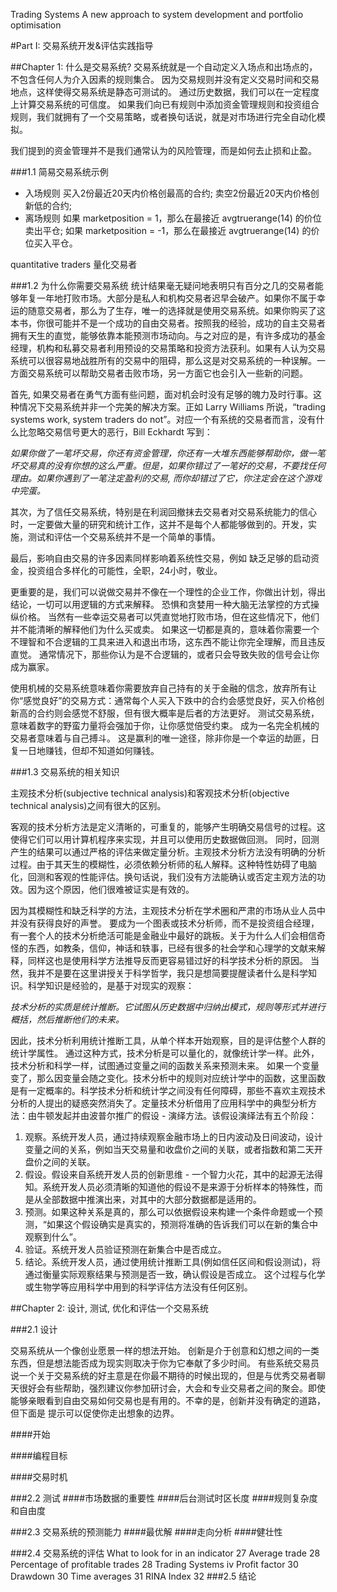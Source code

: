 Trading Systems
A new approach to system development and
portfolio optimisation


#Part I: 交易系统开发&评估实践指导

##Chapter 1: 什么是交易系统? 
交易系统就是一个自动定义入场点和出场点的，不包含任何人为介入因素的规则集合。
因为交易规则并没有定义交易时间和交易地点，这样使得交易系统是静态可测试的。
通过历史数据，我们可以在一定程度上计算交易系统的可信度。
如果我们向已有规则中添加资金管理规则和投资组合规则，我们就拥有了一个交易策略，或者换句话说，就是对市场进行完全自动化模拟。

我们提到的资金管理并不是我们通常认为的风险管理，而是如何去止损和止盈。

###1.1 简易交易系统示例
* 入场规则
买入2份最近20天内价格创最高的合约;
卖空2份最近20天内价格创新低的合约;
* 离场规则
如果 marketposition = 1，那么在最接近 avgtruerange(14) 的价位卖出平仓;
如果 marketposition = -1，那么在最接近 avgtruerange(14) 的价位买入平仓。

quantitative traders 量化交易者

###1.2 为什么你需要交易系统
统计结果毫无疑问地表明只有百分之几的交易者能够年复一年地打败市场。大部分是私人和机构交易者迟早会破产。如果你不属于幸运的随意交易者，那么为了生存，唯一的选择就是使用交易系统。如果你购买了这本书，你很可能并不是一个成功的自由交易者。按照我的经验，成功的自主交易者拥有天生的直觉，能够依靠本能预测市场动向。与之对应的是，有许多成功的基金经理，机构和私募交易者利用预设的交易策略和投资方法获利。如果有人认为交易系统可以很容易地战胜所有的交易中的阻碍，那么这是对交易系统的一种误解。一方面交易系统可以帮助交易者击败市场，另一方面它也会引入一些新的问题。

首先, 如果交易者在勇气方面有些问题，面对机会时没有足够的魄力及时行事。这种情况下交易系统并非一个完美的解决方案。正如 Larry Williams 所说，“trading systems work, system traders do not”。对应一个有系统的交易者而言，没有什么比忽略交易信号更大的恶行，Bill Eckhardt 写到：

*如果你做了一笔坏交易，你还有资金管理，你还有一大堆东西能够帮助你，做一笔坏交易真的没有你想的这么严重。但是，如果你错过了一笔好的交易，不要找任何理由。如果你遇到了一笔注定盈利的交易, 而你却错过了它，你注定会在这个游戏中完蛋。*

其次，为了信任交易系统，特别是在利润回撤抹去交易者对交易系统能力的信心时，一定要做大量的研究和统计工作，这并不是每个人都能够做到的。开发，实施，测试和评估一个交易系统并不是一个简单的事情。

最后，影响自由交易的许多因素同样影响着系统性交易，例如 缺乏足够的启动资金，投资组合多样化的可能性，全职，24小时，敬业。

更重要的是，我们可以说做交易并不像在一个理性的企业工作，你做出计划，得出结论，一切可以用逻辑的方式来解释。 恐惧和贪婪用一种大脑无法掌控的方式操纵价格。 当然有一些幸运交易者可以凭直觉地打败市场，但在这些情况下，他们并不能清晰的解释他们为什么买或卖。 如果这一切都是真的，意味着你需要一个不理智和不合逻辑的工具来进入和退出市场，这东西不能让你完全理解，而且违反直觉。 通常情况下，那些你认为是不合逻辑的，或者只会导致失败的信号会让你成为赢家。

使用机械的交易系统意味着你需要放弃自己持有的关于金融的信念，放弃所有让你“感觉良好”的交易方式：通常每个人买入下跌中的合约会感觉良好，买入价格创新高的合约则会感觉不舒服，但有很大概率是后者的方法更好。 测试交易系统，意味着数字的野蛮力量将会强加于你，让你感觉倍受约束。 成为一名完全机械的交易者意味着与自己搏斗。 这是赢利的唯一途径，除非你是一个幸运的劫匪，日复一日地赚钱，但却不知道如何赚钱。


###1.3 交易系统的相关知识

主观技术分析(subjective technical analysis)和客观技术分析(objective technical analysis)之间有很大的区别。

客观的技术分析方法是定义清晰的，可重复的，能够产生明确交易信号的过程。这使得它们可以用计算机程序来实现，并且可以使用历史数据做回测。 同时，回测产生的结果可以通过严格的评估来做定量分析。主观技术分析方法没有明确的分析过程。由于其天生的模糊性，必须依赖分析师的私人解释。这种特性妨碍了电脑化，回测和客观的性能评估。换句话说，我们没有方法能确认或否定主观方法的功效。因为这个原因，他们很难被证实是有效的。

因为其模糊性和缺乏科学的方法，主观技术分析在学术圈和严肃的市场从业人员中并没有获得良好的声誉。 要成为一个图表或技术分析师，而不是投资组合经理，有一套个人的技术分析绝活可能是金融业中最好的跳板。关于为什么人们会相信奇怪的东西，如教条，信仰，神话和轶事，已经有很多的社会学和心理学的文献来解释，同样这也是使用科学方法推导反而更容易错过好的科学技术分析的原因。 当然，我并不是要在这里讲授关于科学哲学，我只是想简要提醒读者什么是科学知识。科学知识是经验的，是基于对现实的观察：

*技术分析的实质是统计推断。它试图从历史数据中归纳出模式，规则等形式并进行概括，然后推断他们的未来。*

因此，技术分析利用统计推断工具，从单个样本开始观察，目的是评估整个人群的统计学属性。 通过这种方式，技术分析是可以量化的，就像统计学一样。此外，技术分析和科学一样，试图通过变量之间的函数关系来预测未来。 如果一个变量变了，那么因变量会随之变化。技术分析中的规则对应统计学中的函数，这里函数是有一定概率的。科学技术分析和统计学之间没有任何障碍，那些不喜欢主观技术分析的人提出的疑惑突然消失了。定量技术分析借用了应用科学中的典型分析方法：由牛顿发起并由波普尔推广的假设 - 演绎方法。该假设演绎法有五个阶段：
1. 观察。系统开发人员，通过持续观察金融市场上的日内波动及日间波动，设计变量之间的关系，例如当天交易量和收盘价之间的关联，或者指数和第二天开盘价之间的关联。
2. 假设。假设来自系统开发人员的创新思维 - 一个智力火花，其中的起源无法得知。系统开发人员必须清晰的知道他的假设不是来源于分析样本的特殊性，而是从全部数据中推演出来，对其中的大部分数据都是适用的。
3. 预测。如果这种关系是真的，那么可以依据假设来构建一个条件命题或一个预测，“如果这个假设确实是真实的，预测将准确的告诉我们可以在新的集合中观察到什么”。
4. 验证。系统开发人员验证预测在新集合中是否成立。
5. 结论。系统开发人员，通过使用统计推断工具(例如信任区间和假设测试)，将通过衡量实际观察结果与预测是否一致，确认假设是否成立。
这个过程与化学或生物学等应用科学中用到的科学评估方法没有任何区别。


##Chapter 2: 设计, 测试, 优化和评估一个交易系统 

###2.1 设计

交易系统从一个像创业愿景一样的想法开始。 创新是介于创意和幻想之间的一类东西，但是想法能否成为现实则取决于你为它奉献了多少时间。 有些系统交易员说一个关于交易系统的好主意是在你最不期待的时候出现的，但是与优秀交易者聊天很好会有些帮助，强烈建议你参加研讨会，大会和专业交易者之间的聚会。即使能够亲眼看到自由交易如何交易也是有用的。不幸的是，创新并没有确定的道路，但下面是
提示可以促使你走出想象的边界。

####开始

####编程目标

####交易时机


###2.2 测试
####市场数据的重要性
####后台测试时区长度
####规则复杂度和自由度


###2.3 交易系统的预测能力
####最优解
####走向分析
####健壮性


###2.4 交易系统的评估
What to look for in an indicator 27
Average trade 28
Percentage of profitable trades 28
Trading Systems
iv
Profit factor 30
Drawdown 30
Time averages 31
RINA Index 32
###2.5 结论

